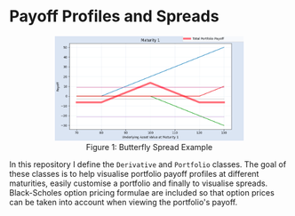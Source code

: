 # Payoff Profiles and Spreads

<figure align='middle'>
    <img src="butterfly_spread.png" width="80%" title="Butterfly Spread Examples" />
    <figcaption>Figure 1: Butterfly Spread Example</figcaption>
</figure>

In this repository I define the `Derivative` and `Portfolio` classes. The goal of these classes is to help visualise portfolio payoff profiles at different maturities, easily customise a portfolio and finally to visualise spreads. Black-Scholes option pricing formulae are included so that option prices can be taken into account when viewing the portfolio's payoff.

